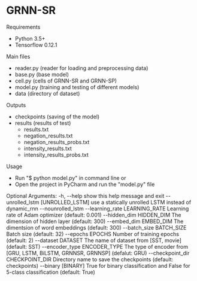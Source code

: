 # GRNN-SR

Requirements
- Python 3.5+
- Tensorflow 0.12.1

Main files
- reader.py (reader for loading and preprocessing data)
- base.py   (base model)
- cell.py   (cells of GRNN-SR and GRNN-SP)
- model.py  (training and testing of different models)
- data      (directory of dataset)

Outputs
- checkpoints (saving of the model)
- results (results of test)
    - results.txt
    - negation_results.txt
    - negation_results_probs.txt
    - intensity_results.txt
    - intensity_results_probs.txt

Usage
- Run "$ python model.py" in command line or
- Open the project in PyCharm and run the "model.py" file

Optional Arguments:
  -h, --help            show this help message and exit
  --unrolled_lstm [UNROLLED_LSTM]
                        use a statically unrolled LSTM instead of dynamic_rnn
  --nounrolled_lstm
  --learning_rate LEARNING_RATE
                        Learning rate of Adam optimizer (default: 0.001)
  --hidden_dim HIDDEN_DIM
                        The dimension of hidden layer (default: 300)
  --embed_dim EMBED_DIM
                        The dimentsion of word embeddings (default: 300)
  --batch_size BATCH_SIZE
                        Batch size (default: 32)
  --epochs EPOCHS       Number of training epochs (default: 2)
  --dataset DATASET     The name of dataset from [SST, movie] (default: SST)
  --encoder_type ENCODER_TYPE
                        The type of encoder from [GRU, LSTM, BiLSTM, GRNNSR,
                        GRNNSP] (defalut: GRU)
  --checkpoint_dir CHECKPOINT_DIR
                        Directory name to save the checkpoints (default:
                        checkpoints)
  --binary [BINARY]     True for binary classification and False for 5-class
                        classification (default: True)
